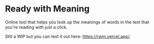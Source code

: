 # Ready with Meaning

Online tool that helps you look up the meanings of words in the text that you're reading with just a click.

Still a WIP but you can test it out here: https://rwm.vercel.app/.
